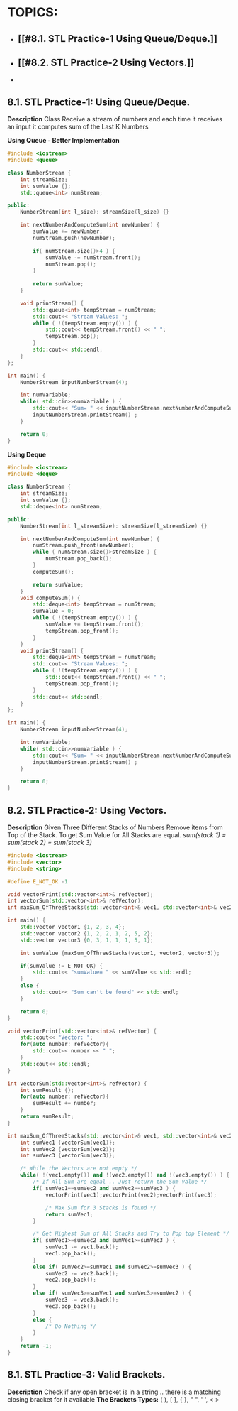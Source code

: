 # TOPICS:
- ## [[#8.1. STL Practice-1 Using Queue/Deque.]]
- ## [[#8.2. STL Practice-2 Using Vectors.]]
- 



## 8.1. STL Practice-1: Using Queue/Deque.

**Description**
Class Receive a stream of numbers and each time it receives an input it computes 
sum of the Last K Numbers

**Using Queue - Better Implementation**
```cpp
#include <iostream>
#include <queue>

class NumberStream {
	int streamSize;
	int sumValue {};
	std::queue<int> numStream;

public:
	NumberStream(int l_size): streamSize(l_size) {}

	int nextNumberAndComputeSum(int newNumber) {
		sumValue += newNumber;
		numStream.push(newNumber);

		if( numStream.size()>4 ) { 
			sumValue -= numStream.front();
			numStream.pop();
		}
		
		return sumValue;
	}

	void printStream() {
		std::queue<int> tempStream = numStream;
		std::cout<< "Stream Values: ";
		while ( !(tempStream.empty()) ) {
			std::cout<< tempStream.front() << " ";
			tempStream.pop();
		}
		std::cout<< std::endl;
	}
};

int main() {
	NumberStream inputNumberStream(4);

	int numVariable;
	while( std::cin>>numVariable ) {
		std::cout<< "Sum= " << inputNumberStream.nextNumberAndComputeSum(numVariable) << std::endl;
		inputNumberStream.printStream() ;
	}

	return 0;
}
```

**Using Deque**
```cpp
#include <iostream>
#include <deque>

class NumberStream {
	int streamSize;
	int sumValue {};
	std::deque<int> numStream;

public:
	NumberStream(int l_streamSize): streamSize(l_streamSize) {}

	int nextNumberAndComputeSum(int newNumber) {
		numStream.push_front(newNumber);
		while ( numStream.size()>streamSize ) {
			numStream.pop_back();
		}
		computeSum();

		return sumValue;
	}
	void computeSum() {
		std::deque<int> tempStream = numStream;
		sumValue = 0;
		while ( !(tempStream.empty()) ) {
			sumValue += tempStream.front();
			tempStream.pop_front();
		}
	}
	void printStream() {
		std::deque<int> tempStream = numStream;
		std::cout<< "Stream Values: ";
		while ( !(tempStream.empty()) ) {
			std::cout<< tempStream.front() << " ";
			tempStream.pop_front();
		}
		std::cout<< std::endl;
	}
};

int main() {
	NumberStream inputNumberStream(4);

	int numVariable;
	while( std::cin>>numVariable ) {
		std::cout<< "Sum= " << inputNumberStream.nextNumberAndComputeSum(numVariable) << std::endl;
		inputNumberStream.printStream() ;
	}

	return 0;
}
```



## 8.2. STL Practice-2:  Using Vectors.

**Description**
Given Three Different Stacks of Numbers Remove items from Top of the Stack.
To get Sum Value for All Stacks are equal. 
*sum(stack 1) = sum(stack 2) = sum(stack 3)*

```cpp
#include <iostream>
#include <vector>
#include <string>

#define E_NOT_OK -1

void vectorPrint(std::vector<int>& refVector);
int vectorSum(std::vector<int>& refVector);
int maxSum_OfThreeStacks(std::vector<int>& vec1, std::vector<int>& vec2, std::vector<int>& vec3);

int main() {
	std::vector vector1 {1, 2, 3, 4};
	std::vector vector2 {1, 2, 2, 1, 2, 5, 2};
	std::vector vector3 {0, 3, 1, 1, 1, 5, 1};

	int sumValue {maxSum_OfThreeStacks(vector1, vector2, vector3)};

	if(sumValue != E_NOT_OK) {
		std::cout<< "sumValue= " << sumValue << std::endl; 
	}
	else {
		std::cout<< "Sum can't be found" << std::endl;
	}

	return 0;
}

void vectorPrint(std::vector<int>& refVector) {
	std::cout<< "Vector: ";
	for(auto number: refVector){
		std::cout<< number << " ";
	}
	std::cout<< std::endl;
}

int vectorSum(std::vector<int>& refVector) {
	int sumResult {};
	for(auto number: refVector){
		sumResult += number;
	}
	return sumResult;
}

int maxSum_OfThreeStacks(std::vector<int>& vec1, std::vector<int>& vec2, std::vector<int>& vec3) {
	int sumVec1 {vectorSum(vec1)};
	int sumVec2 {vectorSum(vec2)};
	int sumVec3 {vectorSum(vec3)};

	/* While the Vectors are not empty */
	while( !(vec1.empty()) and !(vec2.empty()) and !(vec3.empty()) ) {
		/* If All Sum are equal .. Just return the Sum Value */
		if( sumVec1==sumVec2 and sumVec2==sumVec3 ) {
			vectorPrint(vec1);vectorPrint(vec2);vectorPrint(vec3);

			/* Max Sum for 3 Stacks is found */
			return sumVec1;
		}

		/* Get Highest Sum of All Stacks and Try to Pop top Element */
		if( sumVec1>=sumVec2 and sumVec1>=sumVec3 ) {
			sumVec1 -= vec1.back();
			vec1.pop_back();
	 	}
		else if( sumVec2>=sumVec1 and sumVec2>=sumVec3 ) {
			sumVec2 -= vec2.back();
			vec2.pop_back();
		}
		else if( sumVec3>=sumVec1 and sumVec3>=sumVec2 ) {
			sumVec3 -= vec3.back();
			vec3.pop_back();
		}
		else {
			/* Do Nothing */
		}
	}
	return -1;
}
```


## 8.1. STL Practice-3: Valid Brackets.

**Description**
Check if any open bracket is in a string .. there is a matching closing bracket for it available
**The Brackets Types:** ( ), [ ], { }, " ", ' ', < > 

```cpp

```
